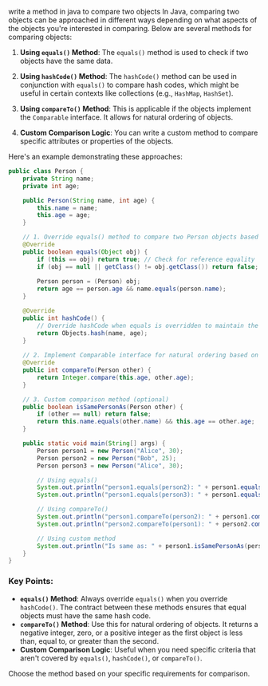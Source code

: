 write a method in java to compare two objects
In Java, comparing two objects can be approached in different ways depending on what aspects of the objects you're interested in 
comparing. Below are several methods for comparing objects:

1. **Using `equals()` Method**: The `equals()` method is used to check if two objects have the same data.

2. **Using `hashCode()` Method**: The `hashCode()` method can be used in conjunction with `equals()` to compare hash codes, which might 
be useful in certain contexts like collections (e.g., `HashMap`, `HashSet`).

3. **Using `compareTo()` Method**: This is applicable if the objects implement the `Comparable` interface. It allows for natural ordering 
of objects.

4. **Custom Comparison Logic**: You can write a custom method to compare specific attributes or properties of the objects.

Here's an example demonstrating these approaches:

```java
public class Person {
    private String name;
    private int age;

    public Person(String name, int age) {
        this.name = name;
        this.age = age;
    }

    // 1. Override equals() method to compare two Person objects based on their data.
    @Override
    public boolean equals(Object obj) {
        if (this == obj) return true; // Check for reference equality
        if (obj == null || getClass() != obj.getClass()) return false;
        
        Person person = (Person) obj;
        return age == person.age && name.equals(person.name);
    }

    @Override
    public int hashCode() {
        // Override hashCode when equals is overridden to maintain the contract between them.
        return Objects.hash(name, age);
    }
    
    // 2. Implement Comparable interface for natural ordering based on age.
    @Override
    public int compareTo(Person other) {
        return Integer.compare(this.age, other.age);
    }

    // 3. Custom comparison method (optional)
    public boolean isSamePersonAs(Person other) {
        if (other == null) return false;
        return this.name.equals(other.name) && this.age == other.age;
    }

    public static void main(String[] args) {
        Person person1 = new Person("Alice", 30);
        Person person2 = new Person("Bob", 25);
        Person person3 = new Person("Alice", 30);

        // Using equals()
        System.out.println("person1.equals(person2): " + person1.equals(person2)); // false
        System.out.println("person1.equals(person3): " + person1.equals(person3)); // true

        // Using compareTo()
        System.out.println("person1.compareTo(person2): " + person1.compareTo(person2)); // positive number (30 > 25)
        System.out.println("person2.compareTo(person1): " + person2.compareTo(person1)); // negative number (25 < 30)

        // Using custom method
        System.out.println("Is same as: " + person1.isSamePersonAs(person3)); // true
    }
}
```

### Key Points:
- **`equals()` Method**: Always override `equals()` when you override `hashCode()`. The contract between these methods ensures that equal 
objects must have the same hash code.
- **`compareTo()` Method**: Use this for natural ordering of objects. It returns a negative integer, zero, or a positive integer as the 
first object is less than, equal to, or greater than the second.
- **Custom Comparison Logic**: Useful when you need specific criteria that aren't covered by `equals()`, `hashCode()`, or `compareTo()`.

Choose the method based on your specific requirements for comparison.

